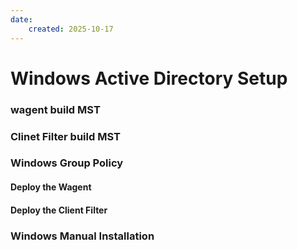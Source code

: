 ```yaml
---
date:
    created: 2025-10-17
---
```

# Windows Active Directory Setup

### wagent build MST

### Clinet Filter build MST

### Windows Group Policy

#### Deploy the Wagent

#### Deploy the Client Filter

### Windows Manual Installation